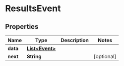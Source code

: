 

# ResultsEvent


## Properties

| Name | Type | Description | Notes |
|------------ | ------------- | ------------- | -------------|
|**data** | [**List&lt;Event&gt;**](Event.md) |  |  |
|**next** | **String** |  |  [optional] |




